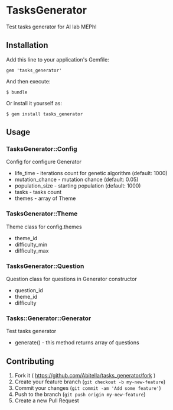 # TasksGenerator

Test tasks generator for AI lab MEPhI

## Installation

Add this line to your application's Gemfile:

    gem 'tasks_generator'

And then execute:

    $ bundle

Or install it yourself as:

    $ gem install tasks_generator

## Usage

### TasksGenerator::Config
Config for configure Generator
* life_time - iterations count for genetic algorithm (default: 1000)
* mutation_chance - mutation chance (default: 0.05)
* population_size - starting population (default: 1000)
* tasks - tasks count
* themes - array of Theme

### TasksGenerator::Theme
Theme class for config.themes  
* theme_id
* difficulty_min
* difficulty_max

### TasksGenerator::Question
Question class for questions in Generator constructor
* question_id
* theme_id
* difficulty

### Tasks::Generator::Generator
Test tasks generator
* generate() - this method returns array of questions

## Contributing

1. Fork it ( https://github.com/Abitella/tasks_generator/fork )
2. Create your feature branch (`git checkout -b my-new-feature`)
3. Commit your changes (`git commit -am 'Add some feature'`)
4. Push to the branch (`git push origin my-new-feature`)
5. Create a new Pull Request
